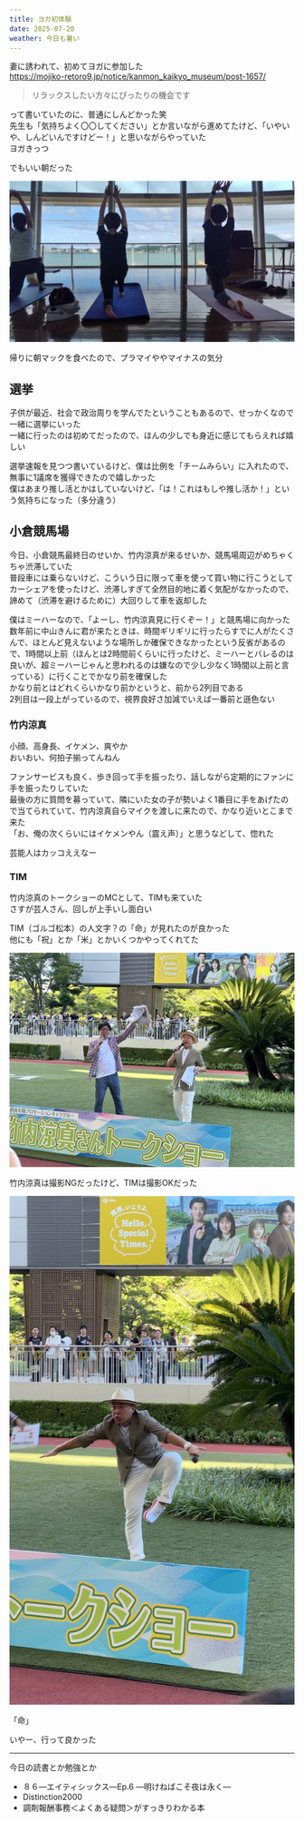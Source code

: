```yaml
---
title: ヨガ初体験
date: 2025-07-20
weather: 今日も暑い
---
```

妻に誘われて、初めてヨガに参加した  
https://mojiko-retoro9.jp/notice/kanmon_kaikyo_museum/post-1657/

> リラックスしたい方々にぴったりの機会です

って書いていたのに、普通にしんどかった笑  
先生も「気持ちよく〇〇してください」とか言いながら進めてたけど、「いやいや、しんどいんですけどー！」と思いながらやっていた  
ヨガきっつ

でもいい朝だった

![Image](../../assets/diary-20250720225146.jpeg)

帰りに朝マックを食べたので、プラマイややマイナスの気分

## 選挙
子供が最近、社会で政治周りを学んでたということもあるので、せっかくなので一緒に選挙にいった  
一緒に行ったのは初めてだったので、ほんの少しでも身近に感じてもらえれば嬉しい

選挙速報を見つつ書いているけど、僕は比例を「チームみらい」に入れたので、無事に1議席を獲得できたので嬉しかった  
僕はあまり推し活とかはしていないけど、「は！これはもしや推し活か！」という気持ちになった（多分違う）

## 小倉競馬場
今日、小倉競馬最終日のせいか、竹内涼真が来るせいか、競馬場周辺がめちゃくちゃ渋滞していた  
普段車には乗らないけど、こういう日に限って車を使って買い物に行こうとしてカーシェアを使ったけど、渋滞しすぎて全然目的地に着く気配がなかったので、諦めて（渋滞を避けるために）大回りして車を返却した

僕はミーハーなので、「よーし、竹内涼真見に行くぞー！」と競馬場に向かった  
数年前に中山きんに君が来たときは、時間ギリギリに行ったらすでに人がたくさんで、ほとんど見えないような場所しか確保できなかったという反省があるので、1時間以上前（ほんとは2時間前くらいに行ったけど、ミーハーとバレるのは良いが、超ミーハーじゃんと思われるのは嫌なので少し少なく1時間以上前と言っている）に行くことでかなり前を確保した  
かなり前とはどれくらいかなり前かというと、前から2列目である  
2列目は一段上がっているので、視界良好さ加減でいえば一番前と遜色ない

### 竹内涼真
小顔、高身長、イケメン、爽やか  
おいおい、何拍子揃ってんねん

ファンサービスも良く、歩き回って手を振ったり、話しながら定期的にファンに手を振ったりしていた  
最後の方に質問を募っていて、隣にいた女の子が勢いよく1番目に手をあげたので当てられていて、竹内涼真自らマイクを渡しに来たので、かなり近いとこまで来た  
「お、俺の次くらいにはイケメンやん（震え声）」と思うなどして、惚れた

芸能人はカッコええなー

### TIM
竹内涼真のトークショーのMCとして、TIMも来ていた  
さすが芸人さん、回しが上手いし面白い

TIM（ゴルゴ松本）の人文字？の「命」が見れたのが良かった  
他にも「祝」とか「米」とかいくつかやってくれてた

![Image](../../assets/diary-20250720230927.jpeg)

竹内涼真は撮影NGだったけど、TIMは撮影OKだった

![Image](../../assets/diary-20250720231001.jpeg)

「命」

いやー、行って良かった

---

今日の読書とか勉強とか
- ８６―エイティシックス―Ep.6 ―明けねばこそ夜は永く―
- Distinction2000
- 調剤報酬事務＜よくある疑問＞がすっきりわかる本
